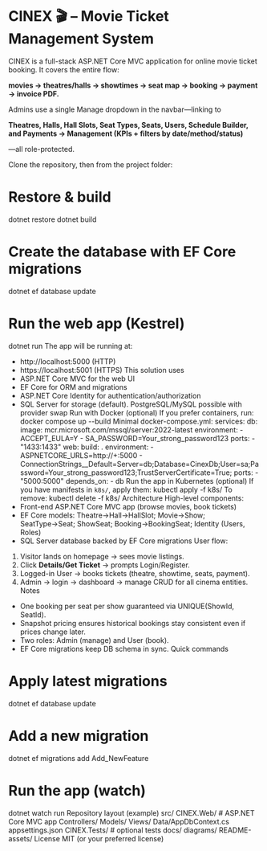 # CINEX 🎬 – Movie Ticket Management System #

CINEX is a full-stack ASP.NET Core MVC application for online movie ticket booking.
It covers the entire flow:

**movies → theatres/halls → showtimes → seat map → booking → payment → invoice PDF.**

Admins use a single Manage dropdown in the navbar—linking to 

**Theatres, Halls, Hall Slots, Seat Types, Seats, Users, Schedule Builder, and Payments → Management (KPIs + filters by date/method/status)**

—all role-protected.

Clone the repository, then from the project folder:
# Restore & build
dotnet restore
dotnet build

# Create the database with EF Core migrations
dotnet ef database update

# Run the web app (Kestrel)
dotnet run
The app will be running at:
- http://localhost:5000 (HTTP)
- https://localhost:5001 (HTTPS)
This solution uses
- ASP.NET Core MVC for the web UI
- EF Core for ORM and migrations
- ASP.NET Core Identity for authentication/authorization
- SQL Server for storage (default). PostgreSQL/MySQL possible with provider swap
Run with Docker (optional)
If you prefer containers, run:
docker compose up --build
Minimal docker-compose.yml:
services:
  db:
    image: mcr.microsoft.com/mssql/server:2022-latest
    environment:
      - ACCEPT_EULA=Y
      - SA_PASSWORD=Your_strong_password123
    ports:
      - "1433:1433"
  web:
    build: .
    environment:
      - ASPNETCORE_URLS=http://+:5000
      - ConnectionStrings__Default=Server=db;Database=CinexDb;User=sa;Password=Your_strong_password123;TrustServerCertificate=True;
    ports:
      - "5000:5000"
    depends_on:
      - db
Run the app in Kubernetes (optional)
If you have manifests in `k8s/`, apply them:
kubectl apply -f k8s/
To remove:
kubectl delete -f k8s/
Architecture
High-level components:
- Front-end ASP.NET Core MVC app (browse movies, book tickets)
- EF Core models: Theatre→Hall→HallSlot; Movie→Show; SeatType→Seat; ShowSeat; Booking→BookingSeat; Identity (Users, Roles)
- SQL Server database backed by EF Core migrations
User flow:
1. Visitor lands on homepage → sees movie listings.
2. Click **Details/Get Ticket** → prompts Login/Register.
3. Logged-in User → books tickets (theatre, showtime, seats, payment).
4. Admin → login → dashboard → manage CRUD for all cinema entities.
Notes
- One booking per seat per show guaranteed via UNIQUE(ShowId, SeatId).
- Snapshot pricing ensures historical bookings stay consistent even if prices change later.
- Two roles: Admin (manage) and User (book).
- EF Core migrations keep DB schema in sync.
Quick commands
# Apply latest migrations
dotnet ef database update

# Add a new migration
dotnet ef migrations add Add_NewFeature

# Run the app (watch)
dotnet watch run
Repository layout (example)
src/
  CINEX.Web/                # ASP.NET Core MVC app
    Controllers/
    Models/
    Views/
    Data/AppDbContext.cs
    appsettings.json
  CINEX.Tests/              # optional tests
docs/
  diagrams/
  README-assets/
License
MIT (or your preferred license)
